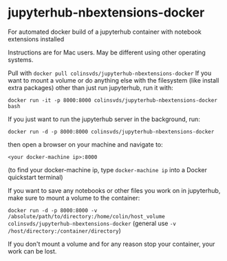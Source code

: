 # jupyterhub-nbextensions-docker
For automated docker build of a jupyterhub container with notebook extensions installed

Instructions are for Mac users. May be different using other operating systems.

Pull with
`docker pull colinsvds/jupyterhub-nbextensions-docker`
If you want to mount a volume or do anything else with the filesystem (like install extra packages) other than just run jupyterhub, run it with:

`docker run -it -p 8000:8000 colinsvds/jupyterhub-nbextensions-docker bash`

If you just want to run the jupyterhub server in the background, run:

`docker run -d -p 8000:8000 colinsvds/jupyterhub-nbextensions-docker`

then open a browser on your machine and navigate to:

`<your docker-machine ip>:8000`

(to find your docker-machine ip, type `docker-machine ip` into a Docker quickstart terminal)

If you want to save any notebooks or other files you work on in jupyterhub, make sure to mount a volume to the container:

`docker run -d -p 8000:8000 -v /absolute/path/to/directory:/home/colin/host_volume colinsvds/jupyterhub-nbextensions-docker`
(general use `-v /host/directory:/container/directory`)

If you don't mount a volume and for any reason stop your container, your work can be lost.
